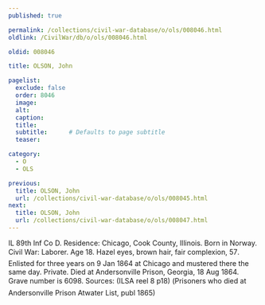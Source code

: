 ```yaml
---
published: true

permalink: /collections/civil-war-database/o/ols/008046.html
oldlink: /CivilWar/db/o/ols/008046.html

oldid: 008046

title: OLSON, John

pagelist:
  exclude: false
  order: 8046
  image: 
  alt:
  caption:
  title:
  subtitle:      # Defaults to page subtitle
  teaser:

category: 
  - O 
  - OLS

previous:
  title: OLSON, John
  url: /collections/civil-war-database/o/ols/008045.html  
next:
  title: OLSON, John
  url: /collections/civil-war-database/o/ols/008047.html   
---
```

IL 89th Inf Co D. Residence: Chicago, Cook County, Illinois. Born in Norway. Civil War: Laborer. Age 18. Hazel eyes, brown hair, fair complexion, 5&#146;7&#148;. Enlisted for three years on 9 Jan 1864 at Chicago and mustered there the same day. Private. Died at Andersonville Prison, Georgia, 18 Aug 1864. Grave number is 6098. Sources: (ILSA reel 8 p18) (&#147;Prisoners who died at Andersonville Prison&#148; Atwater List, publ 1865)